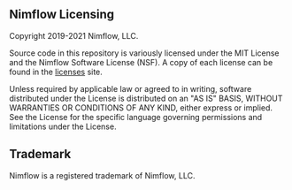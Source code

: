## Nimflow Licensing

Copyright 2019-2021 Nimflow, LLC.

Source code in this repository is variously licensed under the MIT License and
the Nimflow Software License (NSF). A copy of each license
can be found in the [licenses](https://docs.nimflow.com/#nimflow-license-agreement) site.

Unless required by applicable law or agreed to in writing, software distributed
under the License is distributed on an "AS IS" BASIS, WITHOUT WARRANTIES OR
CONDITIONS OF ANY KIND, either express or implied.  See the License for the
specific language governing permissions and limitations under the License.

## Trademark

Nimflow is a registered trademark of Nimflow, LLC.
